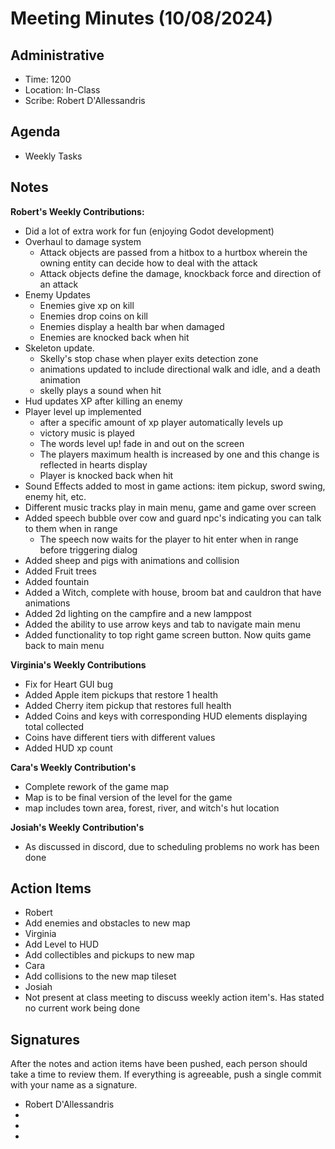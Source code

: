 # Meeting Minutes (10/08/2024)

## Administrative
* Time: 1200
* Location: In-Class
* Scribe: Robert D'Allessandris

## Agenda
* Weekly Tasks

## Notes

**Robert's Weekly Contributions:**
- Did a lot of extra work for fun (enjoying Godot development)
- Overhaul to damage system
    - Attack objects are passed from a hitbox to a hurtbox wherein the owning entity can decide how to deal with the attack 
    - Attack objects define the damage, knockback force and direction of an attack
- Enemy Updates
    - Enemies give xp on kill
    - Enemies drop coins on kill
    - Enemies display a health bar when damaged
    - Enemies are knocked back when hit
- Skeleton update.
    - Skelly's stop chase when player exits detection zone
    - animations updated to include directional walk and idle, and a death animation
    - skelly plays a sound when hit
- Hud updates XP after killing an enemy
- Player level up implemented
    - after a specific amount of xp player automatically levels up
    - victory music is played
    - The words level up! fade in and out on the screen
    - The players maximum health is increased by one and this change is reflected in hearts display
    - Player is knocked back when hit
- Sound Effects added to most in game actions: item pickup, sword swing, enemy hit, etc.
- Different music tracks play in main menu, game and game over screen
- Added speech bubble over cow and guard npc's indicating you can talk to them when in range
    - The speech now waits for the player to hit enter when in range before triggering dialog
- Added sheep and pigs with animations and collision
- Added Fruit trees
- Added fountain
- Added a Witch, complete with house, broom bat and cauldron that have animations
- Added 2d lighting on the campfire and a new lamppost
- Added the ability to use arrow keys and tab to navigate main menu
- Added functionality to top right game screen button. Now quits game back to main menu

**Virginia's Weekly Contributions**
- Fix for Heart GUI bug
- Added Apple item pickups that restore 1 health
- Added Cherry item pickup that restores full health
- Added Coins and keys with corresponding HUD elements displaying total collected
- Coins have different tiers with different values
- Added HUD xp count

**Cara's Weekly Contribution's**
- Complete rework of the game map
- Map is to be final version of the level for the game
- map includes town area, forest, river, and witch's hut location

**Josiah's Weekly Contribution's**
- As discussed in discord, due to scheduling problems no work has been done

## Action Items
* Robert
 * Add enemies and obstacles to new map
* Virginia
 * Add Level to HUD
 * Add collectibles and pickups to new map
* Cara
 * Add collisions to the new map tileset
* Josiah
 * Not present at class meeting to discuss weekly action item's. Has stated no current work being done
 

## Signatures
After the notes and action items have been pushed, each person should take a time to review them. If everything is agreeable, push a single commit with your name as a signature. 
* Robert D'Allessandris
* 
* 
* 
